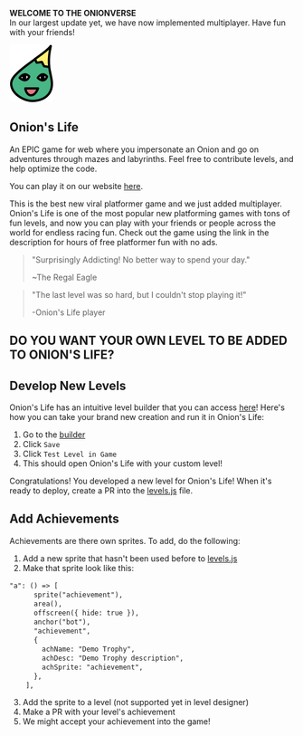 **WELCOME TO THE ONIONVERSE**  
In our largest update yet, we have now implemented multiplayer. Have fun with your friends!

![Image](assets/sprites/onion.png)

## Onion's Life ##

An EPIC game for web where you impersonate an Onion and go on adventures through mazes and labyrinths. Feel free to contribute levels, and help optimize the code.

You can play it on our website [here](https://play.onions.life).  

This is the best new viral platformer game and we just added multiplayer. Onion's Life is one of the most popular new platforming games with tons of fun levels, and now you can play with your friends or people across the world for endless racing fun. Check out the game using the link in the description for hours of free platformer fun with no ads.


> "Surprisingly Addicting! No better way to spend your day."
>     
> ~The Regal Eagle

> "The last level was so hard, but I couldn't stop playing it!"
>
> -Onion's Life player


## DO YOU WANT YOUR OWN LEVEL TO BE ADDED TO ONION'S LIFE? ##

## Develop New Levels ##

Onion's Life has an intuitive level builder that you can access [here](https://sharmnten.github.io/Onion-s-Life/levelDesigner.html)! Here's how you can take your brand new creation and run it in Onion's Life:

1. Go to the [builder](https://sharmnten.github.io/Onion-s-Life/levelDesigner.html)
2. Click `Save`
3. Click `Test Level in Game`
4. This should open Onion's Life with your custom level!

Congratulations! You developed a new level for Onion's Life! When it's ready to deploy, create a PR into the [levels.js](levels.js) file.

## Add Achievements ##

Achievements are there own sprites. To add, do the following:

1. Add a new sprite that hasn't been used before to [levels.js](levels.js)
2. Make that sprite look like this:

```
"a": () => [
      sprite("achievement"),
      area(),
      offscreen({ hide: true }),
      anchor("bot"),
      "achievement",
      {
        achName: "Demo Trophy",
        achDesc: "Demo Trophy description",
        achSprite: "achievement",
      },
    ],
```
3. Add the sprite to a level (not supported yet in level designer)
4. Make a PR with your level's achievement
5. We might accept your achievement into the game!
